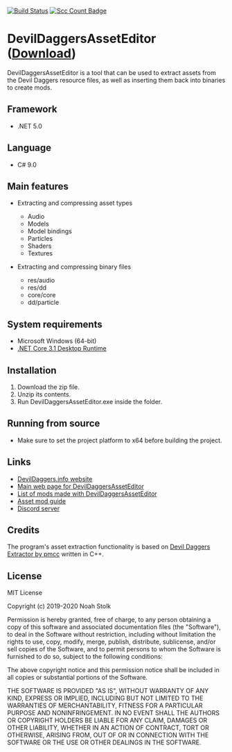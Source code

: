 [![Build Status](https://travis-ci.org/NoahStolk/DevilDaggersAssetEditor.svg?branch=master)](https://travis-ci.org/NoahStolk/DevilDaggersAssetEditor)
[![Scc Count Badge](https://sloc.xyz/github/NoahStolk/DevilDaggersAssetEditor/)](https://github.com/NoahStolk/DevilDaggersAssetEditor/)

# DevilDaggersAssetEditor ([Download](https://devildaggers.info/api/tools/DevilDaggersAssetEditor/file))
DevilDaggersAssetEditor is a tool that can be used to extract assets from the Devil Daggers resource files, as well as inserting them back into binaries to create mods.

## Framework
- .NET 5.0

## Language
- C# 9.0

## Main features
- Extracting and compressing asset types
	- Audio
	- Models
	- Model bindings
	- Particles
	- Shaders
	- Textures

- Extracting and compressing binary files
	- res/audio
	- res/dd
	- core/core
	- dd/particle

## System requirements
- Microsoft Windows (64-bit)
- [.NET Core 3.1 Desktop Runtime](https://dotnet.microsoft.com/download/dotnet-core/thank-you/runtime-desktop-3.1.7-windows-x64-installer)

## Installation
1. Download the zip file.
2. Unzip its contents.
3. Run DevilDaggersAssetEditor.exe inside the folder.

## Running from source
- Make sure to set the project platform to x64 before building the project.

## Links
- [DevilDaggers.info website](https://devildaggers.info)
- [Main web page for DevilDaggersAssetEditor](https://devildaggers.info/Tools/DevilDaggersAssetEditor)
- [List of mods made with DevilDaggersAssetEditor](https://devildaggers.info/Mods)
- [Asset mod guide](https://devildaggers.info/Wiki/AssetGuide)
- [Discord server](https://discord.gg/NF32j8S)

## Credits
The program's asset extraction functionality is based on [Devil Daggers Extractor by pmcc](https://github.com/pmcc/devil-daggers-extractor) written in C++.

## License
MIT License

Copyright (c) 2019-2020 Noah Stolk

Permission is hereby granted, free of charge, to any person obtaining a copy
of this software and associated documentation files (the "Software"), to deal
in the Software without restriction, including without limitation the rights
to use, copy, modify, merge, publish, distribute, sublicense, and/or sell
copies of the Software, and to permit persons to whom the Software is
furnished to do so, subject to the following conditions:

The above copyright notice and this permission notice shall be included in all
copies or substantial portions of the Software.

THE SOFTWARE IS PROVIDED "AS IS", WITHOUT WARRANTY OF ANY KIND, EXPRESS OR
IMPLIED, INCLUDING BUT NOT LIMITED TO THE WARRANTIES OF MERCHANTABILITY,
FITNESS FOR A PARTICULAR PURPOSE AND NONINFRINGEMENT. IN NO EVENT SHALL THE
AUTHORS OR COPYRIGHT HOLDERS BE LIABLE FOR ANY CLAIM, DAMAGES OR OTHER
LIABILITY, WHETHER IN AN ACTION OF CONTRACT, TORT OR OTHERWISE, ARISING FROM,
OUT OF OR IN CONNECTION WITH THE SOFTWARE OR THE USE OR OTHER DEALINGS IN THE
SOFTWARE.
